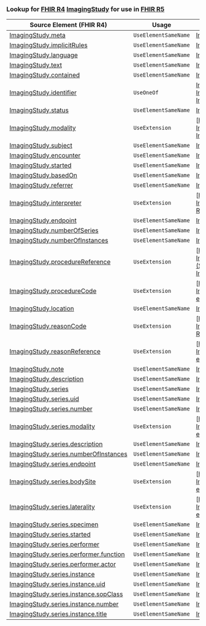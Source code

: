 ### Lookup for [FHIR R4](https://hl7.org/fhir/R4/) [ImagingStudy](https://hl7.org/fhir/R4/ImagingStudy.html) for use in [FHIR R5](https://hl7.org/fhir/R5/)

| Source Element (FHIR R4) | Usage | Target |
| -------------- | ----- | ------ |
| [ImagingStudy.meta](https://hl7.org/fhir/R4/ImagingStudy.html#resource) | `UseElementSameName` | [ImagingStudy.meta](https://hl7.org/fhir/R5/ImagingStudy.html#resource) |
| [ImagingStudy.implicitRules](https://hl7.org/fhir/R4/ImagingStudy.html#resource) | `UseElementSameName` | [ImagingStudy.implicitRules](https://hl7.org/fhir/R5/ImagingStudy.html#resource) |
| [ImagingStudy.language](https://hl7.org/fhir/R4/ImagingStudy.html#resource) | `UseElementSameName` | [ImagingStudy.language](https://hl7.org/fhir/R5/ImagingStudy.html#resource) |
| [ImagingStudy.text](https://hl7.org/fhir/R4/ImagingStudy.html#resource) | `UseElementSameName` | [ImagingStudy.text](https://hl7.org/fhir/R5/ImagingStudy.html#resource) |
| [ImagingStudy.contained](https://hl7.org/fhir/R4/ImagingStudy.html#resource) | `UseElementSameName` | [ImagingStudy.contained](https://hl7.org/fhir/R5/ImagingStudy.html#resource) |
| [ImagingStudy.identifier](https://hl7.org/fhir/R4/ImagingStudy.html#resource) | `UseOneOf` | [ImagingStudy.identifier](https://hl7.org/fhir/R5/ImagingStudy.html#resource)<br />[ImagingStudy.identifier](https://hl7.org/fhir/R5/ImagingStudy.html#resource)<br />[ImagingStudy.identifier](https://hl7.org/fhir/R5/ImagingStudy.html#resource) |
| [ImagingStudy.status](https://hl7.org/fhir/R4/ImagingStudy.html#resource) | `UseElementSameName` | [ImagingStudy.status](https://hl7.org/fhir/R5/ImagingStudy.html#resource) |
| [ImagingStudy.modality](https://hl7.org/fhir/R4/ImagingStudy.html#resource) | `UseExtension` | [http://hl7.org/fhir/4.0/StructureDefinition/extension-ImagingStudy.modality](StructureDefinition-ext-R4-ImagingStudy.modality.html) |
| [ImagingStudy.subject](https://hl7.org/fhir/R4/ImagingStudy.html#resource) | `UseElementSameName` | [ImagingStudy.subject](https://hl7.org/fhir/R5/ImagingStudy.html#resource) |
| [ImagingStudy.encounter](https://hl7.org/fhir/R4/ImagingStudy.html#resource) | `UseElementSameName` | [ImagingStudy.encounter](https://hl7.org/fhir/R5/ImagingStudy.html#resource) |
| [ImagingStudy.started](https://hl7.org/fhir/R4/ImagingStudy.html#resource) | `UseElementSameName` | [ImagingStudy.started](https://hl7.org/fhir/R5/ImagingStudy.html#resource) |
| [ImagingStudy.basedOn](https://hl7.org/fhir/R4/ImagingStudy.html#resource) | `UseElementSameName` | [ImagingStudy.basedOn](https://hl7.org/fhir/R5/ImagingStudy.html#resource) |
| [ImagingStudy.referrer](https://hl7.org/fhir/R4/ImagingStudy.html#resource) | `UseElementSameName` | [ImagingStudy.referrer](https://hl7.org/fhir/R5/ImagingStudy.html#resource) |
| [ImagingStudy.interpreter](https://hl7.org/fhir/R4/ImagingStudy.html#resource) | `UseExtension` | [http://hl7.org/fhir/4.0/StructureDefinition/extension-ImagingStudy.interpreter](StructureDefinition-ext-R4-ImagingStudy.interpreter.html) |
| [ImagingStudy.endpoint](https://hl7.org/fhir/R4/ImagingStudy.html#resource) | `UseElementSameName` | [ImagingStudy.endpoint](https://hl7.org/fhir/R5/ImagingStudy.html#resource) |
| [ImagingStudy.numberOfSeries](https://hl7.org/fhir/R4/ImagingStudy.html#resource) | `UseElementSameName` | [ImagingStudy.numberOfSeries](https://hl7.org/fhir/R5/ImagingStudy.html#resource) |
| [ImagingStudy.numberOfInstances](https://hl7.org/fhir/R4/ImagingStudy.html#resource) | `UseElementSameName` | [ImagingStudy.numberOfInstances](https://hl7.org/fhir/R5/ImagingStudy.html#resource) |
| [ImagingStudy.procedureReference](https://hl7.org/fhir/R4/ImagingStudy.html#resource) | `UseExtension` | [http://hl7.org/fhir/4.0/StructureDefinition/extension-ImagingStudy.procedureReference](StructureDefinition-ext-R4-ImagingStudy.procedureReference.html) |
| [ImagingStudy.procedureCode](https://hl7.org/fhir/R4/ImagingStudy.html#resource) | `UseExtension` | [http://hl7.org/fhir/4.0/StructureDefinition/extension-ImagingStudy.procedureCode](StructureDefinition-ext-R4-ImagingStudy.procedureCode.html) |
| [ImagingStudy.location](https://hl7.org/fhir/R4/ImagingStudy.html#resource) | `UseElementSameName` | [ImagingStudy.location](https://hl7.org/fhir/R5/ImagingStudy.html#resource) |
| [ImagingStudy.reasonCode](https://hl7.org/fhir/R4/ImagingStudy.html#resource) | `UseExtension` | [http://hl7.org/fhir/4.0/StructureDefinition/extension-ImagingStudy.reasonCode](StructureDefinition-ext-R4-ImagingStudy.reasonCode.html) |
| [ImagingStudy.reasonReference](https://hl7.org/fhir/R4/ImagingStudy.html#resource) | `UseExtension` | [http://hl7.org/fhir/4.0/StructureDefinition/extension-ImagingStudy.reasonReference](StructureDefinition-ext-R4-ImagingStudy.reasonReference.html) |
| [ImagingStudy.note](https://hl7.org/fhir/R4/ImagingStudy.html#resource) | `UseElementSameName` | [ImagingStudy.note](https://hl7.org/fhir/R5/ImagingStudy.html#resource) |
| [ImagingStudy.description](https://hl7.org/fhir/R4/ImagingStudy.html#resource) | `UseElementSameName` | [ImagingStudy.description](https://hl7.org/fhir/R5/ImagingStudy.html#resource) |
| [ImagingStudy.series](https://hl7.org/fhir/R4/ImagingStudy.html#resource) | `UseElementSameName` | [ImagingStudy.series](https://hl7.org/fhir/R5/ImagingStudy.html#resource) |
| [ImagingStudy.series.uid](https://hl7.org/fhir/R4/ImagingStudy.html#resource) | `UseElementSameName` | [ImagingStudy.series.uid](https://hl7.org/fhir/R5/ImagingStudy.html#resource) |
| [ImagingStudy.series.number](https://hl7.org/fhir/R4/ImagingStudy.html#resource) | `UseElementSameName` | [ImagingStudy.series.number](https://hl7.org/fhir/R5/ImagingStudy.html#resource) |
| [ImagingStudy.series.modality](https://hl7.org/fhir/R4/ImagingStudy.html#resource) | `UseExtension` | [http://hl7.org/fhir/4.0/StructureDefinition/extension-ImagingStudy.series.modality](StructureDefinition-ext-R4-ImagingStudy.se.modality.html) |
| [ImagingStudy.series.description](https://hl7.org/fhir/R4/ImagingStudy.html#resource) | `UseElementSameName` | [ImagingStudy.series.description](https://hl7.org/fhir/R5/ImagingStudy.html#resource) |
| [ImagingStudy.series.numberOfInstances](https://hl7.org/fhir/R4/ImagingStudy.html#resource) | `UseElementSameName` | [ImagingStudy.series.numberOfInstances](https://hl7.org/fhir/R5/ImagingStudy.html#resource) |
| [ImagingStudy.series.endpoint](https://hl7.org/fhir/R4/ImagingStudy.html#resource) | `UseElementSameName` | [ImagingStudy.series.endpoint](https://hl7.org/fhir/R5/ImagingStudy.html#resource) |
| [ImagingStudy.series.bodySite](https://hl7.org/fhir/R4/ImagingStudy.html#resource) | `UseExtension` | [http://hl7.org/fhir/4.0/StructureDefinition/extension-ImagingStudy.series.bodySite](StructureDefinition-ext-R4-ImagingStudy.se.bodySite.html) |
| [ImagingStudy.series.laterality](https://hl7.org/fhir/R4/ImagingStudy.html#resource) | `UseExtension` | [http://hl7.org/fhir/4.0/StructureDefinition/extension-ImagingStudy.series.laterality](StructureDefinition-ext-R4-ImagingStudy.se.laterality.html) |
| [ImagingStudy.series.specimen](https://hl7.org/fhir/R4/ImagingStudy.html#resource) | `UseElementSameName` | [ImagingStudy.series.specimen](https://hl7.org/fhir/R5/ImagingStudy.html#resource) |
| [ImagingStudy.series.started](https://hl7.org/fhir/R4/ImagingStudy.html#resource) | `UseElementSameName` | [ImagingStudy.series.started](https://hl7.org/fhir/R5/ImagingStudy.html#resource) |
| [ImagingStudy.series.performer](https://hl7.org/fhir/R4/ImagingStudy.html#resource) | `UseElementSameName` | [ImagingStudy.series.performer](https://hl7.org/fhir/R5/ImagingStudy.html#resource) |
| [ImagingStudy.series.performer.function](https://hl7.org/fhir/R4/ImagingStudy.html#resource) | `UseElementSameName` | [ImagingStudy.series.performer.function](https://hl7.org/fhir/R5/ImagingStudy.html#resource) |
| [ImagingStudy.series.performer.actor](https://hl7.org/fhir/R4/ImagingStudy.html#resource) | `UseElementSameName` | [ImagingStudy.series.performer.actor](https://hl7.org/fhir/R5/ImagingStudy.html#resource) |
| [ImagingStudy.series.instance](https://hl7.org/fhir/R4/ImagingStudy.html#resource) | `UseElementSameName` | [ImagingStudy.series.instance](https://hl7.org/fhir/R5/ImagingStudy.html#resource) |
| [ImagingStudy.series.instance.uid](https://hl7.org/fhir/R4/ImagingStudy.html#resource) | `UseElementSameName` | [ImagingStudy.series.instance.uid](https://hl7.org/fhir/R5/ImagingStudy.html#resource) |
| [ImagingStudy.series.instance.sopClass](https://hl7.org/fhir/R4/ImagingStudy.html#resource) | `UseElementSameName` | [ImagingStudy.series.instance.sopClass](https://hl7.org/fhir/R5/ImagingStudy.html#resource) |
| [ImagingStudy.series.instance.number](https://hl7.org/fhir/R4/ImagingStudy.html#resource) | `UseElementSameName` | [ImagingStudy.series.instance.number](https://hl7.org/fhir/R5/ImagingStudy.html#resource) |
| [ImagingStudy.series.instance.title](https://hl7.org/fhir/R4/ImagingStudy.html#resource) | `UseElementSameName` | [ImagingStudy.series.instance.title](https://hl7.org/fhir/R5/ImagingStudy.html#resource) |

